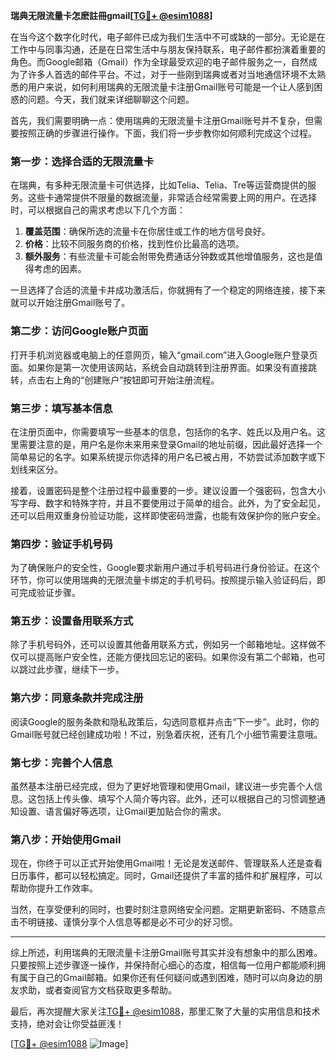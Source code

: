 **瑞典无限流量卡怎麽註冊gmail[[TG💪+ @esim1088](https://t.me/s/esim1088)]**

在当今这个数字化时代，电子邮件已成为我们生活中不可或缺的一部分。无论是在工作中与同事沟通，还是在日常生活中与朋友保持联系，电子邮件都扮演着重要的角色。而Google邮箱（Gmail）作为全球最受欢迎的电子邮件服务之一，自然成为了许多人首选的邮件平台。不过，对于一些刚到瑞典或者对当地通信环境不太熟悉的用户来说，如何利用瑞典的无限流量卡注册Gmail账号可能是一个让人感到困惑的问题。今天，我们就来详细聊聊这个问题。

首先，我们需要明确一点：使用瑞典的无限流量卡注册Gmail账号并不复杂，但需要按照正确的步骤进行操作。下面，我们将一步步教你如何顺利完成这个过程。

### **第一步：选择合适的无限流量卡**

在瑞典，有多种无限流量卡可供选择，比如Telia、Telia、Tre等运营商提供的服务。这些卡通常提供不限量的数据流量，非常适合经常需要上网的用户。在选择时，可以根据自己的需求考虑以下几个方面：

1. **覆盖范围**：确保所选的流量卡在你居住或工作的地方信号良好。
2. **价格**：比较不同服务商的价格，找到性价比最高的选项。
3. **额外服务**：有些流量卡可能会附带免费通话分钟数或其他增值服务，这也是值得考虑的因素。

一旦选择了合适的流量卡并成功激活后，你就拥有了一个稳定的网络连接，接下来就可以开始注册Gmail账号了。

### **第二步：访问Google账户页面**

打开手机浏览器或电脑上的任意网页，输入“gmail.com”进入Google账户登录页面。如果你是第一次使用该网站，系统会自动跳转到注册界面。如果没有直接跳转，点击右上角的“创建账户”按钮即可开始注册流程。

### **第三步：填写基本信息**

在注册页面中，你需要填写一些基本的信息，包括你的名字、姓氏以及用户名。这里需要注意的是，用户名是你未来用来登录Gmail的地址前缀，因此最好选择一个简单易记的名字。如果系统提示你选择的用户名已被占用，不妨尝试添加数字或下划线来区分。

接着，设置密码是整个注册过程中最重要的一步。建议设置一个强密码，包含大小写字母、数字和特殊字符，并且不要使用过于简单的组合。此外，为了安全起见，还可以启用双重身份验证功能，这样即使密码泄露，也能有效保护你的账户安全。

### **第四步：验证手机号码**

为了确保账户的安全性，Google要求新用户通过手机号码进行身份验证。在这个环节，你可以使用瑞典的无限流量卡绑定的手机号码。按照提示输入验证码后，即可完成验证步骤。

### **第五步：设置备用联系方式**

除了手机号码外，还可以设置其他备用联系方式，例如另一个邮箱地址。这样做不仅可以提高账户安全性，还能方便找回忘记的密码。如果你没有第二个邮箱，也可以跳过此步骤，继续下一步。

### **第六步：同意条款并完成注册**

阅读Google的服务条款和隐私政策后，勾选同意框并点击“下一步”。此时，你的Gmail账号就已经创建成功啦！不过，别急着庆祝，还有几个小细节需要注意哦。

### **第七步：完善个人信息**

虽然基本注册已经完成，但为了更好地管理和使用Gmail，建议进一步完善个人信息。这包括上传头像、填写个人简介等内容。此外，还可以根据自己的习惯调整通知设置、语言偏好等选项，让Gmail更加贴合你的需求。

### **第八步：开始使用Gmail**

现在，你终于可以正式开始使用Gmail啦！无论是发送邮件、管理联系人还是查看日历事件，都可以轻松搞定。同时，Gmail还提供了丰富的插件和扩展程序，可以帮助你提升工作效率。

当然，在享受便利的同时，也要时刻注意网络安全问题。定期更新密码、不随意点击不明链接、谨慎分享个人信息等都是必不可少的好习惯。

---

综上所述，利用瑞典的无限流量卡注册Gmail账号其实并没有想象中的那么困难。只要按照上述步骤逐一操作，并保持耐心细心的态度，相信每一位用户都能顺利拥有属于自己的Gmail邮箱。如果你还有任何疑问或遇到困难，随时可以向身边的朋友求助，或者查阅官方文档获取更多帮助。

最后，再次提醒大家关注[TG💪+ @esim1088](https://t.me/s/esim1088)，那里汇聚了大量的实用信息和技术支持，绝对会让你受益匪浅！

[[TG💪+ @esim1088](https://t.me/s/esim1088) ![Image](https://i.postimg.cc/4NQfJmqS/Snipaste-2025-05-13-00-14-12.png)]